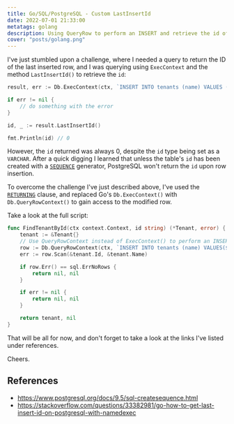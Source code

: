 ```yaml
---
title: Go/SQL/PostgreSQL - Custom LastInsertId
date: 2022-07-01 21:33:00
metatags: golang
description: Using QueryRow to perform an INSERT and retrieve the id of the newly created row.
cover: "posts/golang.png"
---
```


I've just stumbled upon a challenge, where I needed a query to return the ID of the last inserted row, and I was querying using `ExecContext` and the method `LastInsertId()` to retrieve the `id`:

```go
result, err := Db.ExecContext(ctx, `INSERT INTO tenants (name) VALUES ($1)`, "My Awesome, Inc.")

if err != nil {
	// do something with the error
}

id, _ := result.LastInsertId()

fmt.Println(id) // 0
```

However, the `id` returned was always 0, despite the `id` type being set as a `VARCHAR`. After a quick digging I learned that unless the table's `id` has been created with a [`SEQUENCE`](https://www.postgresql.org/docs/9.5/sql-createsequence.html) generator, PostgreSQL won't return the `id` upon row insertion.

To overcome the challenge I've just described above, I've used the [`RETURNING`](https://www.postgresql.org/docs/9.5/dml-returning.html) clause, and replaced Go's `Db.ExecContext()` with `Db.QueryRowContext()` to gain access to the modified row.

Take a look at the full script:

```go
func FindTenantById(ctx context.Context, id string) (*Tenant, error) {
	tenant := &Tenant{}
    // Use QueryRowContext instead of ExecContext() to perform an INSERT
	row := Db.QueryRowContext(ctx, `INSERT INTO tenants (name) VALUES($1) RETURNING id`, id)
	err := row.Scan(&tenant.Id, &tenant.Name)

	if row.Err() == sql.ErrNoRows {
		return nil, nil
	}

	if err != nil {
		return nil, nil
	}

	return tenant, nil
}
```

That will be all for now, and don't forget to take a look at the links I've listed under references.

Cheers.

## References

- https://www.postgresql.org/docs/9.5/sql-createsequence.html
- https://stackoverflow.com/questions/33382981/go-how-to-get-last-insert-id-on-postgresql-with-namedexec
